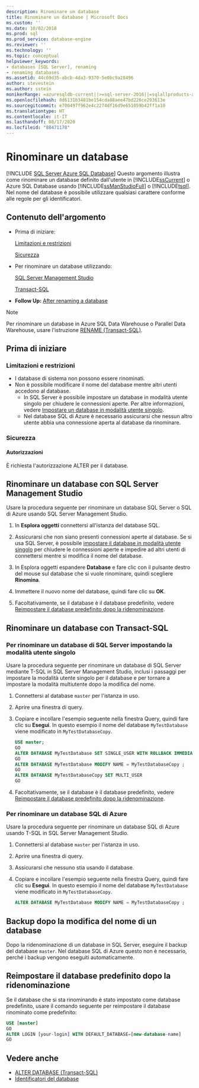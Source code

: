 ```yaml
---
description: Rinominare un database
title: Rinominare un database | Microsoft Docs
ms.custom: ''
ms.date: 10/02/2018
ms.prod: sql
ms.prod_service: database-engine
ms.reviewer: ''
ms.technology: ''
ms.topic: conceptual
helpviewer_keywords:
- databases [SQL Server], renaming
- renaming databases
ms.assetid: 44c69d35-abcb-4da3-9370-5e0bc9a28496
author: stevestein
ms.author: sstein
monikerRange: =azuresqldb-current||>=sql-server-2016||=sqlallproducts-allversions||>=sql-server-linux-2017||=azuresqldb-mi-current
ms.openlocfilehash: 0d6131b3481be154cda88aee47bd226ce293613e
ms.sourcegitcommit: e700497f962e4c2274df16d9e651059b42ff1a10
ms.translationtype: HT
ms.contentlocale: it-IT
ms.lasthandoff: 08/17/2020
ms.locfileid: "88471178"
---
```

# <a name="rename-a-database"></a>Rinominare un database

[!INCLUDE [SQL Server Azure SQL Database](../../includes/applies-to-version/sql-asdb.md)]
  Questo argomento illustra come rinominare un database definito dall'utente in [!INCLUDE[ssCurrent](../../includes/sscurrent-md.md)] o Azure SQL Database usando [!INCLUDE[ssManStudioFull](../../includes/ssmanstudiofull-md.md)] o [!INCLUDE[tsql](../../includes/tsql-md.md)]. Nel nome del database è possibile utilizzare qualsiasi carattere conforme alle regole per gli identificatori.  
  
## <a name="in-this-topic"></a>Contenuto dell'argomento
  
- Prima di iniziare:  
  
     [Limitazioni e restrizioni](#limitations-and-restrictions)  
  
     [Sicurezza](#security)  
  
- Per rinominare un database utilizzando:  
  
     [SQL Server Management Studio](#rename-a-database-using-sql-server-management-studio)  
  
     [Transact-SQL](#rename-a-database-using-transact-sql)  
  
- **Follow Up:**  [After renaming a database](#backup-after-renaming-a-database)  

> [!NOTE]
> Per rinominare un database in Azure SQL Data Warehouse o Parallel Data Warehouse, usare l'istruzione [RENAME (Transact-SQL)](../../t-sql/statements/rename-transact-sql.md).
  
## <a name="before-you-begin"></a>Prima di iniziare
  
### <a name="limitations-and-restrictions"></a>Limitazioni e restrizioni  
  
- I database di sistema non possono essere rinominati.
- Non è possibile modificare il nome del database mentre altri utenti accedono al database. 
  - In SQL Server è possibile impostare un database in modalità utente singolo per chiudere le connessioni aperte. Per altre informazioni, vedere [Impostare un database in modalità utente singolo](../../relational-databases/databases/set-a-database-to-single-user-mode.md).
  - Nel database SQL di Azure è necessario assicurarsi che nessun altro utente abbia una connessione aperta al database da rinominare.
  
### <a name="security"></a>Sicurezza  
  
#### <a name="permissions"></a>Autorizzazioni

È richiesta l'autorizzazione ALTER per il database.  
  
## <a name="rename-a-database-using-sql-server-management-studio"></a>Rinominare un database con SQL Server Management Studio

Usare la procedura seguente per rinominare un database SQL Server o SQL di Azure usando SQL Server Management Studio.

  
1. In **Esplora oggetti** connettersi all'istanza del database SQL.  
  
2. Assicurarsi che non siano presenti connessioni aperte al database. Se si usa SQL Server, è possibile [impostare il database in modalità utente singolo](../../relational-databases/databases/set-a-database-to-single-user-mode.md) per chiudere le connessioni aperte e impedire ad altri utenti di connettersi mentre si modifica il nome del database.  
  
3. In Esplora oggetti espandere **Database** e fare clic con il pulsante destro del mouse sul database che si vuole rinominare, quindi scegliere **Rinomina**.  
  
4. Immettere il nuovo nome del database, quindi fare clic su **OK**.  
  
5. Facoltativamente, se il database è il database predefinito, vedere [Reimpostare il database predefinito dopo la ridenominazione](#reset-your-default-database-after-rename).

## <a name="rename-a-database-using-transact-sql"></a>Rinominare un database con Transact-SQL  
  
### <a name="to-rename-a-sql-server-database-by-placing-it-in-single-user-mode"></a>Per rinominare un database di SQL Server impostando la modalità utente singolo

Usare la procedura seguente per rinominare un database di SQL Server mediante T-SQL in SQL Server Management Studio, inclusi i passaggi per impostare la modalità utente singolo per il database e per tornare a impostare la modalità multiutente dopo la modifica del nome.
  
1. Connettersi al database `master` per l'istanza in uso.  
2. Aprire una finestra di query.  
3. Copiare e incollare l'esempio seguente nella finestra Query, quindi fare clic su **Esegui**. In questo esempio il nome del database `MyTestDatabase` viene modificato in `MyTestDatabaseCopy`.
  
   ```sql
   USE master;  
   GO  
   ALTER DATABASE MyTestDatabase SET SINGLE_USER WITH ROLLBACK IMMEDIATE
   GO
   ALTER DATABASE MyTestDatabase MODIFY NAME = MyTestDatabaseCopy ;
   GO  
   ALTER DATABASE MyTestDatabaseCopy SET MULTI_USER
   GO
   ```  

4. Facoltativamente, se il database è il database predefinito, vedere [Reimpostare il database predefinito dopo la ridenominazione](#reset-your-default-database-after-rename).

### <a name="to-rename-an-azure-sql-database-database"></a>Per rinominare un database SQL di Azure

Usare la procedura seguente per rinominare un database SQL di Azure usando T-SQL in SQL Server Management Studio.
  
1. Connettersi al database `master` per l'istanza in uso.  
2. Aprire una finestra di query.
3. Assicurarsi che nessuno stia usando il database.
4. Copiare e incollare l'esempio seguente nella finestra Query, quindi fare clic su **Esegui**. In questo esempio il nome del database `MyTestDatabase` viene modificato in `MyTestDatabaseCopy`.
  
   ```sql
   ALTER DATABASE MyTestDatabase MODIFY NAME = MyTestDatabaseCopy ;
   ```  

## <a name="backup-after-renaming-a-database"></a>Backup dopo la modifica del nome di un database  

Dopo la ridenominazione di un database in SQL Server, eseguire il backup del database `master`. Nel database SQL di Azure questo non è necessario, perché i backup vengono eseguiti automaticamente.  
  
## <a name="reset-your-default-database-after-rename"></a>Reimpostare il database predefinito dopo la ridenominazione

Se il database che si sta rinominando è stato impostato come database predefinito, usare il comando seguente per reimpostare il database rinominato come predefinito:


```sql
USE [master]
GO
ALTER LOGIN [your-login] WITH DEFAULT_DATABASE=[new-database-name]
GO
```


## <a name="see-also"></a>Vedere anche

- [ALTER DATABASE (Transact-SQL)](../../t-sql/statements/alter-database-transact-sql.md)
- [Identificatori del database](../../relational-databases/databases/database-identifiers.md)  
